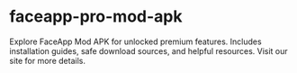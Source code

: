# faceapp-pro-mod-apk
Explore FaceApp Mod APK for unlocked premium features. Includes installation guides, safe download sources, and helpful resources. Visit our site for more details.
